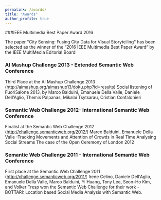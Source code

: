 ```yaml
---
permalink: /awards/
title: "Awards"
author_profile: true
---
```


###IEEE Multimedia Best Paper Award 2016

The paper "City Sensing: Fusing City Data for Visual Storytelling" has been selected as the winner of the “2016 IEEE Multimedia Best Paper Award” by the IEEE MultiMedia Editorial Board

### AI Mashup Challenge 2013 - Extended Semantic Web Conference 

Third Place at the AI Mashup Challenge 2013 (http://aimashup.org/aimashup13/doku.php?id=results) Social listening of FuoriSalone 2013, by Marco Balduini, Emanuele Della Valle, Daniele Dell'Aglio, Themis Palpanas, Mikalai Tsytsarau, Cristian Confalonieri 


### Semantic Web Challenge 2012- International Semantic Web Conference 

Finalist at the Semantic Web Challenge 2012 (http://challenge.semanticweb.org/2012/)
Marco Balduini, Emanuele Della Valle -Tracking Movements and Attention of Crowds in Real Time Analysing Social Streams The case of the Open Ceremony of London 2012 


### Semantic Web Challenge 2011 - International Semantic Web Conference 

First place at the Semantic Web Challenge 2011 (http://challenge.semanticweb.org/2011/) 
Irene Celino, Daniele Dell'Aglio, Emanuele Della Valle, Marco Balduini, Yi Huang, Tony Lee, Seon-Ho Kim, and Volker Tresp won the Semantic Web Challenge for their work - BOTTARI: Location based Social Media Analysis with Semantic Web. 